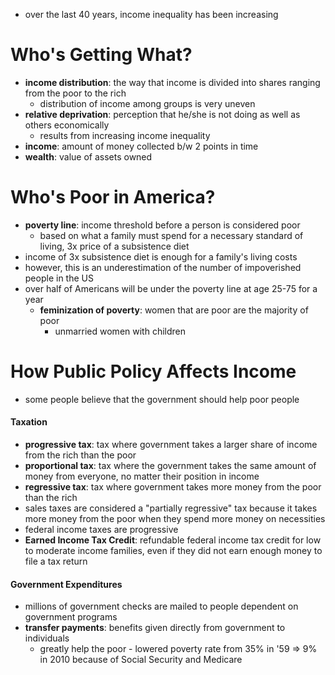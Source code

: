 - over the last 40 years, income inequality has been increasing

# Who's Getting What?
- **income distribution**: the way that income is divided into shares ranging from the poor to the rich
	- distribution of income among groups is very uneven
- **relative deprivation**: perception that he/she is not doing as well as others economically
	- results from increasing income inequality
- **income**: amount of money collected b/w 2 points in time
- **wealth**: value of assets owned

# Who's Poor in America?
- **poverty line**: income threshold before a person is considered poor
	- based on what a family must spend for a necessary standard of living, 3x price of a subsistence diet
- income of 3x subsistence diet is enough for a family's living costs
- however, this is an underestimation of the number of impoverished people in the US
- over half of Americans will be under the poverty line at age 25-75 for a year
	- **feminization of poverty**: women that are poor are the majority of poor
		- unmarried women with children

# How Public Policy Affects Income
- some people believe that the government should help poor people

#### Taxation
- **progressive tax**: tax where government takes a larger share of income from the rich than the poor
- **proportional tax**: tax where the government takes the same amount of money from everyone, no matter their position in income
- **regressive tax**: tax where government takes more money from the poor than the rich
- sales taxes are considered a "partially regressive" tax because it takes more money from the poor when they spend more money on necessities
- federal income taxes are progressive
- **Earned Income Tax Credit**: refundable federal income tax credit for low to moderate income families, even if they did not earn enough money to file a tax return

#### Government Expenditures
- millions of government checks are mailed to people dependent on government programs
- **transfer payments**: benefits given directly from government to individuals
	- greatly help the poor - lowered poverty rate from 35% in '59 => 9% in 2010 because of Social Security and Medicare
